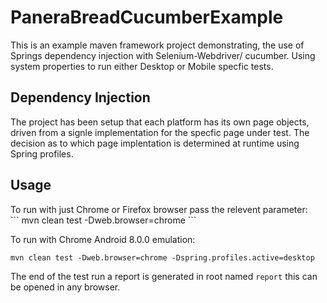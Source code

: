 # PaneraBreadCucumberExample
This is an example maven framework project demonstrating, the use of Springs dependency injection with Selenium-Webdriver/ cucumber. Using system properties to run either Desktop or Mobile specfic tests.

<h2>Dependency Injection</h2>
The project has been setup that each platform has its own page objects, driven from a signle implementation for the specfic page under test.
The decision as to which page implentation is determined at runtime using Spring profiles.

<h2>Usage</h2>
To run with just Chrome or Firefox browser pass the relevent parameter:<br/>
```
mvn clean test -Dweb.browser=chrome
```
<br/>

To run with Chrome Android 8.0.0 emulation:<br/>
```
mvn clean test -Dweb.browser=chrome -Dspring.profiles.active=desktop
```
The end of the test run a report is generated in root named `report` this can be opened in any browser.

